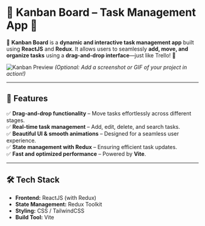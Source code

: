 # 📌 Kanban Board – Task Management App 🎯  

🚀 **Kanban Board** is a **dynamic and interactive task management app** built using **ReactJS** and **Redux**. It allows users to seamlessly **add, move, and organize tasks** using a **drag-and-drop interface**—just like Trello! 🎉  

![Kanban Preview](https://your-image-link-here.com) *(Optional: Add a screenshot or GIF of your project in action!)*  

---

## 🌟 Features  
✅ **Drag-and-drop functionality** – Move tasks effortlessly across different stages.  
✅ **Real-time task management** – Add, edit, delete, and search tasks.  
✅ **Beautiful UI & smooth animations** – Designed for a seamless user experience.  
✅ **State management with Redux** – Ensuring efficient task updates.  
✅ **Fast and optimized performance** – Powered by **Vite**.  

---

## 🛠️ Tech Stack  
- **Frontend:** ReactJS (with Redux)  
- **State Management:** Redux Toolkit  
- **Styling:** CSS / TailwindCSS  
- **Build Tool:** Vite

